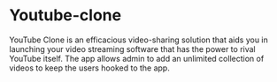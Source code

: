 # Youtube-clone
YouTube Clone is an efficacious video-sharing solution that aids you in launching your video streaming software that has the power to rival YouTube itself. The app allows admin to add an unlimited collection of videos to keep the users hooked to the app.
